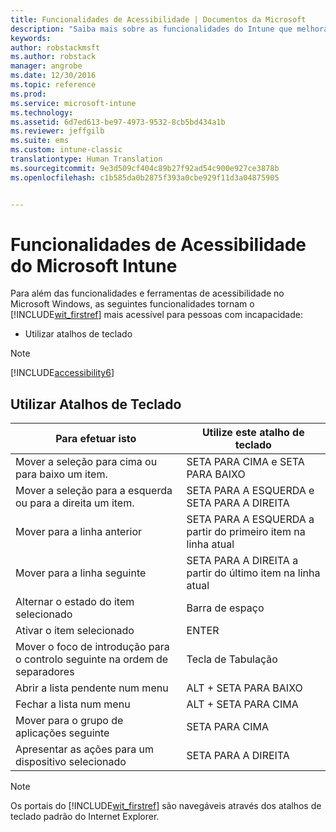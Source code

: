 ```yaml
---
title: Funcionalidades de Acessibilidade | Documentos da Microsoft
description: "Saiba mais sobre as funcionalidades do Intune que melhoram a acessibilidade para pessoas portadoras de deficiência."
keywords: 
author: robstackmsft
ms.author: robstack
manager: angrobe
ms.date: 12/30/2016
ms.topic: reference
ms.prod: 
ms.service: microsoft-intune
ms.technology: 
ms.assetid: 6d7ed613-be97-4973-9532-8cb5bd434a1b
ms.reviewer: jeffgilb
ms.suite: ems
ms.custom: intune-classic
translationtype: Human Translation
ms.sourcegitcommit: 9e3d509cf404c89b27f92ad54c900e927ce3878b
ms.openlocfilehash: c1b585da0b2875f393a0cbe929f11d3a04875905


---
```


# <a name="accessibility-features-of-microsoft-intune"></a>Funcionalidades de Acessibilidade do Microsoft Intune
Para além das funcionalidades e ferramentas de acessibilidade no Microsoft Windows, as seguintes funcionalidades tornam o [!INCLUDE[wit_firstref](./includes/wit_firstref_md.md)] mais acessível para pessoas com incapacidade:

-   Utilizar atalhos de teclado

> [!NOTE]
> [!INCLUDE[accessibility6](./includes/accessibility6_md.md)]

## <a name="using-keyboard-shortcuts"></a>Utilizar Atalhos de Teclado

|Para efetuar isto|Utilize este atalho de teclado|
|--------------|------------------------------|
|Mover a seleção para cima ou para baixo um item.|SETA PARA CIMA e SETA PARA BAIXO|
|Mover a seleção para a esquerda ou para a direita um item.|SETA PARA A ESQUERDA e SETA PARA A DIREITA|
|Mover para a linha anterior|SETA PARA A ESQUERDA a partir do primeiro item na linha atual|
|Mover para a linha seguinte|SETA PARA A DIREITA a partir do último item na linha atual|
|Alternar o estado do item selecionado|Barra de espaço|
|Ativar o item selecionado|ENTER|
|Mover o foco de introdução para o controlo seguinte na ordem de separadores|Tecla de Tabulação|
|Abrir a lista pendente num menu|ALT + SETA PARA BAIXO|
|Fechar a lista num menu|ALT + SETA PARA CIMA|
|Mover para o grupo de aplicações seguinte|SETA PARA CIMA|
|Apresentar as ações para um dispositivo selecionado|SETA PARA A DIREITA|
> [!NOTE]
> Os portais do [!INCLUDE[wit_firstref](./includes/wit_firstref_md.md)] são navegáveis através dos atalhos de teclado padrão do Internet Explorer.



<!--HONumber=Dec16_HO5-->


